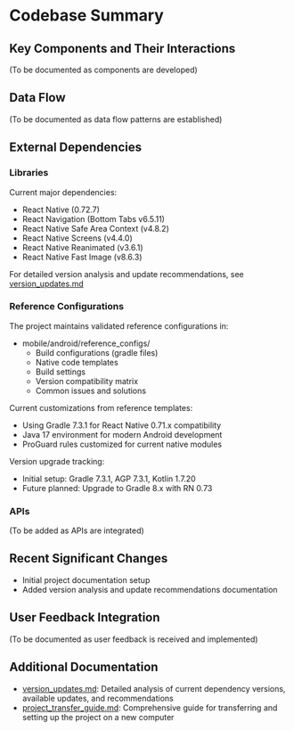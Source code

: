 # Codebase Summary

## Key Components and Their Interactions
(To be documented as components are developed)

## Data Flow
(To be documented as data flow patterns are established)

## External Dependencies
### Libraries
Current major dependencies:
- React Native (0.72.7)
- React Navigation (Bottom Tabs v6.5.11)
- React Native Safe Area Context (v4.8.2)
- React Native Screens (v4.4.0)
- React Native Reanimated (v3.6.1)
- React Native Fast Image (v8.6.3)

For detailed version analysis and update recommendations, see [version_updates.md](version_updates.md)

### Reference Configurations
The project maintains validated reference configurations in:
- mobile/android/reference_configs/
  * Build configurations (gradle files)
  * Native code templates
  * Build settings
  * Version compatibility matrix
  * Common issues and solutions

Current customizations from reference templates:
- Using Gradle 7.3.1 for React Native 0.71.x compatibility
- Java 17 environment for modern Android development
- ProGuard rules customized for current native modules

Version upgrade tracking:
- Initial setup: Gradle 7.3.1, AGP 7.3.1, Kotlin 1.7.20
- Future planned: Upgrade to Gradle 8.x with RN 0.73

### APIs
(To be added as APIs are integrated)

## Recent Significant Changes
- Initial project documentation setup
- Added version analysis and update recommendations documentation

## User Feedback Integration
(To be documented as user feedback is received and implemented)

## Additional Documentation
- [version_updates.md](version_updates.md): Detailed analysis of current dependency versions, available updates, and recommendations
- [project_transfer_guide.md](project_transfer_guide.md): Comprehensive guide for transferring and setting up the project on a new computer
